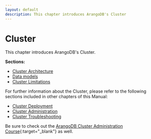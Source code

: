 ```yaml
---
layout: default
description: This chapter introduces ArangoDB's Cluster
---
```

Cluster
=======

This chapter introduces ArangoDB's Cluster.

**Sections:**

- [Cluster Architecture](architecture-deployment-modes-cluster-architecture.html)
- [Data models](architecture-deployment-modes-cluster-data-models.html)
- [Cluster Limitations](architecture-deployment-modes-cluster-limitations.html)

For further information about the Cluster, please refer to the following sections included in other chapters of this Manual:

- [Cluster Deployment](deployment-cluster.html)
- [Cluster Administration](administration-cluster.html)
- [Cluster Troubleshooting](troubleshooting-cluster.html)

Be sure to check out the
[ArangoDB Cluster Administration Course](https://www.arangodb.com/learn/operations/cluster-course/){:target="_blank"}
as well.
